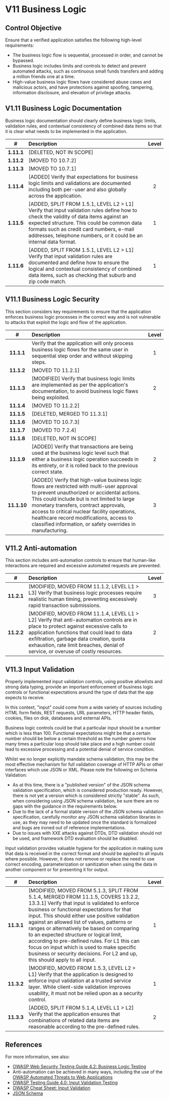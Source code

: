 # V11 Business Logic

## Control Objective

Ensure that a verified application satisfies the following high-level requirements:

* The business logic flow is sequential, processed in order, and cannot be bypassed.
* Business logic includes limits and controls to detect and prevent automated attacks, such as continuous small funds transfers and adding a million friends one at a time.
* High-value business logic flows have considered abuse cases and malicious actors, and have protections against spoofing, tampering, information disclosure, and elevation of privilege attacks.

## V1.11 Business Logic Documentation

Business logic documentation should clearly define business logic limits, validation rules, and contextual consistency of combined data items so that it is clear what needs to be implemented in the application.

| # | Description | Level |
| :---: | :--- | :---: |
| **1.11.1** | [DELETED, NOT IN SCOPE] | |
| **1.11.2** | [MOVED TO 10.7.2] | |
| **1.11.3** | [MOVED TO 10.7.1] | |
| **1.11.4** | [ADDED] Verify that expectations for business logic limits and validations are documented including both per-user and also globally across the application. | 2 |
| **1.11.5** | [ADDED, SPLIT FROM 1.5.1, LEVEL L2 > L1] Verify that input validation rules define how to check the validity of data items against an expected structure. This could be common data formats such as credit card numbers, e-mail addresses, telephone numbers, or it could be an internal data format. | 1 |
| **1.11.6** | [ADDED, SPLIT FROM 1.5.1, LEVEL L2 > L1] Verify that input validation rules are documented and define how to ensure the logical and contextual consistency of combined data items, such as checking that suburb and zip code match. | 1 |

## V11.1 Business Logic Security

This section considers key requirements to ensure that the application enforces business logic processes in the correct way and is not vulnerable to attacks that exploit the logic and flow of the application.

| # | Description | Level |
| :---: | :--- | :---: |
| **11.1.1** | Verify that the application will only process business logic flows for the same user in sequential step order and without skipping steps. | 1 |
| **11.1.2** | [MOVED TO 11.2.1] | |
| **11.1.3** | [MODIFIED] Verify that business logic limits are implemented as per the application's documentation, to avoid business logic flaws being exploited. | 2 |
| **11.1.4** | [MOVED TO 11.2.2] | |
| **11.1.5** | [DELETED, MERGED TO 11.3.1] | |
| **11.1.6** | [MOVED TO 10.7.3] | |
| **11.1.7** | [MOVED TO 7.2.4] | |
| **11.1.8** | [DELETED, NOT IN SCOPE] | |
| **11.1.9** | [ADDED] Verify that transactions are being used at the business logic level such that either a business logic operation succeeds in its entirety, or it is rolled back to the previous correct state. | 2 |
| **11.1.10** | [ADDED] Verify that high-value business logic flows are restricted with multi-user approval to prevent unauthorized or accidental actions. This could include but is not limited to large monetary transfers, contract approvals, access to critical nuclear facility operations, healthcare record modifications, access to classified information, or safety overrides in manufacturing. | 3 |

## V11.2 Anti-automation

This section includes anti-automation controls to ensure that human-like interactions are required and excessive automated requests are prevented.

| # | Description | Level |
| :---: | :--- | :---: |
| **11.2.1** | [MODIFIED, MOVED FROM 11.1.2, LEVEL L1 > L3] Verify that business logic processes require realistic human timing, preventing excessively rapid transaction submissions. | 3 |
| **11.2.2** | [MODIFIED, MOVED FROM 11.1.4, LEVEL L1 > L2] Verify that anti-automation controls are in place to protect against excessive calls to application functions that could lead to data exfiltration, garbage data creation, quota exhaustion, rate limit breaches, denial of service, or overuse of costly resources. | 2 |

## V11.3 Input Validation

Properly implemented input validation controls, using positive allowlists and strong data typing, provide an important enforcement of business logic controls or functional expectations around the type of data that the app expects to receive.

In this context, "input" could come from a wide variety of sources including HTML form fields, REST requests, URL parameters, HTTP header fields, cookies, files on disk, databases and external APIs.

Business logic controls could be that a particular input should be a number which is less than 100. Functional expectations might be that a certain number should be below a certain threshold as the number governs how many times a particular loop should take place and a high number could lead to excessive processing and a potential denial of service condition.

Whilst we no longer explicitly mandate schema validation, this may be the most effective mechanism for full validation coverage of HTTP APIs or other interfaces which use JSON or XML. Please note the following on Schema Validation:

* As at this time, there is a "published version" of the JSON schema validation specification, which is considered production ready. However, there is not yet a version which is considered strictly "stable". As such, when considering using JSON schema validation, be sure there are no gaps with the guidance in the requirements below.
* Due to the lack of a formal stable version of the JSON schema validation specification, carefully monitor any JSON schema validation libraries in use, as they may need to be updated once the standard is formalized and bugs are ironed out of reference implementations.
* Due to issues with XXE attacks against DTDs, DTD validation should not be used, and framework DTD evaluation should be disabled.

Input validation provides valuable hygiene for the application in making sure that data is received in the correct format and should be applied to all inputs where possible. However, it does not remove or replace the need to use correct encoding, parameterization or sanitization when using the data in another component or for presenting it for output.

| # | Description | Level |
| :---: | :--- | :---: |
| **11.3.1** | [MODIFIED, MOVED FROM 5.1.3, SPLIT FROM 5.1.4, MERGED FROM 11.1.5, COVERS 13.2.2, 13.3.1] Verify that input is validated to enforce business or functional expectations for that input. This should either use positive validation against an allowed list of values, patterns or ranges or alternatively be based on comparing to an expected structure or logical limit, according to pre-defined rules. For L1 this can focus on input which is used to make specific business or security decisions. For L2 and up, this should apply to all input. | 1 |
| **11.3.2** | [MODIFIED, MOVED FROM 1.5.3, LEVEL L2 > L1] Verify that the application is designed to enforce input validation at a trusted service layer. While client-side validation improves usability, it must not be relied upon as a security control. | 1 |
| **11.3.3** | [ADDED, SPLIT FROM 5.1.4, LEVEL L1 > L2] Verify that the application ensures that combinations of related data items are reasonable according to the pre-defined rules. | 2 |

## References

For more information, see also:

* [OWASP Web Security Testing Guide 4.2: Business Logic Testing](https://owasp.org/www-project-web-security-testing-guide/v42/4-Web_Application_Security_Testing/10-Business_Logic_Testing/README)
* Anti-automation can be achieved in many ways, including the use of the [OWASP Automated Threats to Web Applications](https://owasp.org/www-project-automated-threats-to-web-applications/)
* [OWASP Testing Guide 4.0: Input Validation Testing](https://owasp.org/www-project-web-security-testing-guide/v41/4-Web_Application_Security_Testing/07-Input_Validation_Testing/README.html)
* [OWASP Cheat Sheet: Input Validation](https://cheatsheetseries.owasp.org/cheatsheets/Input_Validation_Cheat_Sheet.html)
* [JSON Schema](https://json-schema.org/specification.html)
